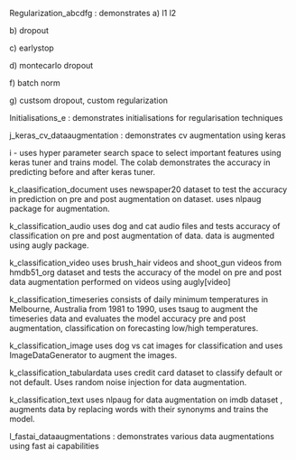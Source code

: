 
Regularization_abcdfg : demonstrates a) l1 l2

b) dropout

c) earlystop

d) montecarlo dropout

f) batch norm

g) custsom dropout, custom regularization

Initialisations_e : demonstrates initialisations for regularisation techniques

j_keras_cv_dataaugmentation : demonstrates cv augmentation using keras

i - uses hyper parameter search space to select important features using keras tuner and trains model. The colab demonstrates the accuracy in predicting before and after keras tuner.

k_claasification_document uses newspaper20 dataset to test the accuracy in prediction on pre and post augmentation on dataset. uses nlpaug package for augmentation.

k_classification_audio uses dog and cat audio files and tests accuracy of classification on pre and post augmentation of data. data is augmented using augly package.

k_classification_video uses brush_hair videos and shoot_gun videos from hmdb51_org dataset and tests the accuracy of the model on pre and post data augmentation performed on videos using augly[video]

k_classification_timeseries consists of daily minimum temperatures in Melbourne, Australia from 1981 to 1990, uses tsaug to augment the timeseries data and evaluates the model accuracy pre and post augmentation, classification on forecasting low/high temperatures.

k_classification_image uses dog vs cat images for classification and uses ImageDataGenerator to augment the images.

k_classification_tabulardata uses credit card dataset to classify default or not default. Uses random noise injection for data augmentation.

k_classification_text uses nlpaug for data augmentation on imdb dataset , augments data by replacing words with their synonyms and trains the model.

l_fastai_dataaugmentations : demonstrates various data augmentations using fast ai capabilities
